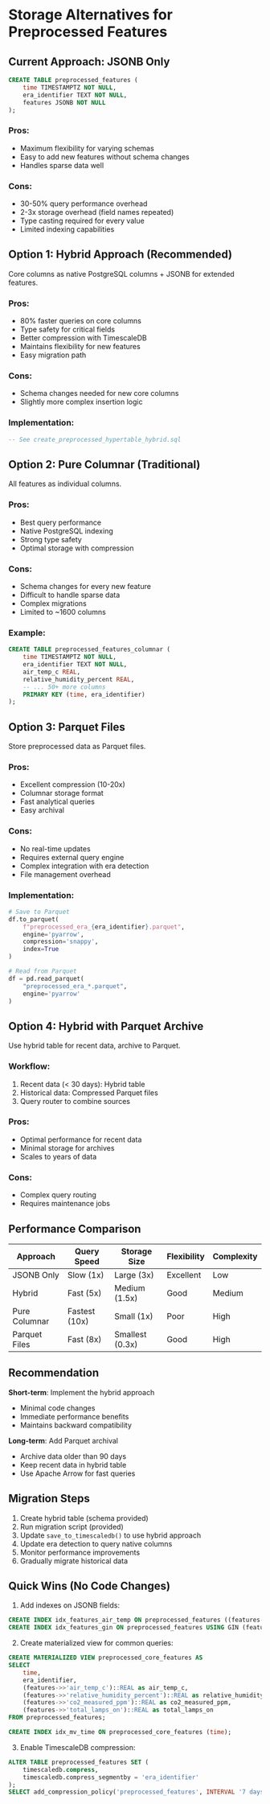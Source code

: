 # Storage Alternatives for Preprocessed Features

## Current Approach: JSONB Only
```sql
CREATE TABLE preprocessed_features (
    time TIMESTAMPTZ NOT NULL,
    era_identifier TEXT NOT NULL,
    features JSONB NOT NULL
);
```

### Pros:
- Maximum flexibility for varying schemas
- Easy to add new features without schema changes
- Handles sparse data well

### Cons:
- 30-50% query performance overhead
- 2-3x storage overhead (field names repeated)
- Type casting required for every value
- Limited indexing capabilities

## Option 1: Hybrid Approach (Recommended)
Core columns as native PostgreSQL columns + JSONB for extended features.

### Pros:
- 80% faster queries on core columns
- Type safety for critical fields
- Better compression with TimescaleDB
- Maintains flexibility for new features
- Easy migration path

### Cons:
- Schema changes needed for new core columns
- Slightly more complex insertion logic

### Implementation:
```sql
-- See create_preprocessed_hypertable_hybrid.sql
```

## Option 2: Pure Columnar (Traditional)
All features as individual columns.

### Pros:
- Best query performance
- Native PostgreSQL indexing
- Strong type safety
- Optimal storage with compression

### Cons:
- Schema changes for every new feature
- Difficult to handle sparse data
- Complex migrations
- Limited to ~1600 columns

### Example:
```sql
CREATE TABLE preprocessed_features_columnar (
    time TIMESTAMPTZ NOT NULL,
    era_identifier TEXT NOT NULL,
    air_temp_c REAL,
    relative_humidity_percent REAL,
    -- ... 50+ more columns
    PRIMARY KEY (time, era_identifier)
);
```

## Option 3: Parquet Files
Store preprocessed data as Parquet files.

### Pros:
- Excellent compression (10-20x)
- Columnar storage format
- Fast analytical queries
- Easy archival

### Cons:
- No real-time updates
- Requires external query engine
- Complex integration with era detection
- File management overhead

### Implementation:
```python
# Save to Parquet
df.to_parquet(
    f"preprocessed_era_{era_identifier}.parquet",
    engine='pyarrow',
    compression='snappy',
    index=True
)

# Read from Parquet
df = pd.read_parquet(
    "preprocessed_era_*.parquet",
    engine='pyarrow'
)
```

## Option 4: Hybrid with Parquet Archive
Use hybrid table for recent data, archive to Parquet.

### Workflow:
1. Recent data (< 30 days): Hybrid table
2. Historical data: Compressed Parquet files
3. Query router to combine sources

### Pros:
- Optimal performance for recent data
- Minimal storage for archives
- Scales to years of data

### Cons:
- Complex query routing
- Requires maintenance jobs

## Performance Comparison

| Approach | Query Speed | Storage Size | Flexibility | Complexity |
|----------|-------------|--------------|-------------|------------|
| JSONB Only | Slow (1x) | Large (3x) | Excellent | Low |
| Hybrid | Fast (5x) | Medium (1.5x) | Good | Medium |
| Pure Columnar | Fastest (10x) | Small (1x) | Poor | High |
| Parquet Files | Fast (8x) | Smallest (0.3x) | Good | High |

## Recommendation

**Short-term**: Implement the hybrid approach
- Minimal code changes
- Immediate performance benefits
- Maintains backward compatibility

**Long-term**: Add Parquet archival
- Archive data older than 90 days
- Keep recent data in hybrid table
- Use Apache Arrow for fast queries

## Migration Steps

1. Create hybrid table (schema provided)
2. Run migration script (provided)
3. Update `save_to_timescaledb()` to use hybrid approach
4. Update era detection to query native columns
5. Monitor performance improvements
6. Gradually migrate historical data

## Quick Wins (No Code Changes)

1. Add indexes on JSONB fields:
```sql
CREATE INDEX idx_features_air_temp ON preprocessed_features ((features->>'air_temp_c'));
CREATE INDEX idx_features_gin ON preprocessed_features USING GIN (features);
```

2. Create materialized view for common queries:
```sql
CREATE MATERIALIZED VIEW preprocessed_core_features AS
SELECT 
    time,
    era_identifier,
    (features->>'air_temp_c')::REAL as air_temp_c,
    (features->>'relative_humidity_percent')::REAL as relative_humidity_percent,
    (features->>'co2_measured_ppm')::REAL as co2_measured_ppm,
    (features->>'total_lamps_on')::REAL as total_lamps_on
FROM preprocessed_features;

CREATE INDEX idx_mv_time ON preprocessed_core_features (time);
```

3. Enable TimescaleDB compression:
```sql
ALTER TABLE preprocessed_features SET (
    timescaledb.compress,
    timescaledb.compress_segmentby = 'era_identifier'
);
SELECT add_compression_policy('preprocessed_features', INTERVAL '7 days');
```